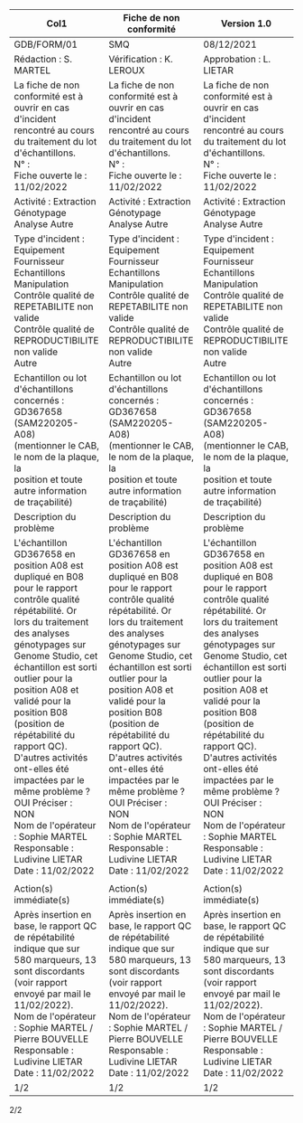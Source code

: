 |Col1|Fiche de non conformité|Version 1.0|
|---|---|---|
|GDB/FORM/01|SMQ|08/12/2021|
|Rédaction : S. MARTEL|Vérification : K. LEROUX|Approbation : L. LIETAR|
|La fiche de non conformité est à ouvrir en cas d'incident rencontré au cours du traitement du lot d'échantillons.<br>N° :<br>Fiche ouverte le : 11/02/2022|La fiche de non conformité est à ouvrir en cas d'incident rencontré au cours du traitement du lot d'échantillons.<br>N° :<br>Fiche ouverte le : 11/02/2022|La fiche de non conformité est à ouvrir en cas d'incident rencontré au cours du traitement du lot d'échantillons.<br>N° :<br>Fiche ouverte le : 11/02/2022|
|Activité : Extraction Génotypage Analyse Autre|Activité : Extraction Génotypage Analyse Autre|Activité : Extraction Génotypage Analyse Autre|
|Type d'incident : Equipement Fournisseur Echantillons Manipulation<br>Contrôle qualité de REPETABILITE non valide<br>Contrôle qualité de REPRODUCTIBILITE non valide<br>Autre|Type d'incident : Equipement Fournisseur Echantillons Manipulation<br>Contrôle qualité de REPETABILITE non valide<br>Contrôle qualité de REPRODUCTIBILITE non valide<br>Autre|Type d'incident : Equipement Fournisseur Echantillons Manipulation<br>Contrôle qualité de REPETABILITE non valide<br>Contrôle qualité de REPRODUCTIBILITE non valide<br>Autre|
|Echantillon ou lot d'échantillons concernés : GD367658 (SAM220205-A08)<br>(mentionner le CAB, le nom de la plaque, la<br>position et toute autre information de traçabilité)|Echantillon ou lot d'échantillons concernés : GD367658 (SAM220205-A08)<br>(mentionner le CAB, le nom de la plaque, la<br>position et toute autre information de traçabilité)|Echantillon ou lot d'échantillons concernés : GD367658 (SAM220205-A08)<br>(mentionner le CAB, le nom de la plaque, la<br>position et toute autre information de traçabilité)|
|Description du problème|Description du problème|Description du problème|
|L'échantillon GD367658 en position A08 est dupliqué en B08 pour le rapport contrôle qualité répétabilité. Or<br>lors du traitement des analyses génotypages sur Genome Studio, cet échantillon est sorti outlier pour la<br>position A08 et validé pour la position B08 (position de répétabilité du rapport QC).<br>D'autres activités ont-elles été impactées par le même problème ?<br>OUI Préciser :<br>NON<br>Nom de l'opérateur : Sophie MARTEL<br>Responsable : Ludivine LIETAR<br>Date : 11/02/2022|L'échantillon GD367658 en position A08 est dupliqué en B08 pour le rapport contrôle qualité répétabilité. Or<br>lors du traitement des analyses génotypages sur Genome Studio, cet échantillon est sorti outlier pour la<br>position A08 et validé pour la position B08 (position de répétabilité du rapport QC).<br>D'autres activités ont-elles été impactées par le même problème ?<br>OUI Préciser :<br>NON<br>Nom de l'opérateur : Sophie MARTEL<br>Responsable : Ludivine LIETAR<br>Date : 11/02/2022|L'échantillon GD367658 en position A08 est dupliqué en B08 pour le rapport contrôle qualité répétabilité. Or<br>lors du traitement des analyses génotypages sur Genome Studio, cet échantillon est sorti outlier pour la<br>position A08 et validé pour la position B08 (position de répétabilité du rapport QC).<br>D'autres activités ont-elles été impactées par le même problème ?<br>OUI Préciser :<br>NON<br>Nom de l'opérateur : Sophie MARTEL<br>Responsable : Ludivine LIETAR<br>Date : 11/02/2022|
||||
|Action(s) immédiate(s)|Action(s) immédiate(s)|Action(s) immédiate(s)|
|Après insertion en base, le rapport QC de répétabilité indique que sur 580 marqueurs, 13 sont discordants<br>(voir rapport envoyé par mail le 11/02/2022).<br>Nom de l'opérateur : Sophie MARTEL / Pierre BOUVELLE<br>Responsable : Ludivine LIETAR<br>Date : 11/02/2022|Après insertion en base, le rapport QC de répétabilité indique que sur 580 marqueurs, 13 sont discordants<br>(voir rapport envoyé par mail le 11/02/2022).<br>Nom de l'opérateur : Sophie MARTEL / Pierre BOUVELLE<br>Responsable : Ludivine LIETAR<br>Date : 11/02/2022|Après insertion en base, le rapport QC de répétabilité indique que sur 580 marqueurs, 13 sont discordants<br>(voir rapport envoyé par mail le 11/02/2022).<br>Nom de l'opérateur : Sophie MARTEL / Pierre BOUVELLE<br>Responsable : Ludivine LIETAR<br>Date : 11/02/2022|
|1/2|1/2|1/2|

2/2

